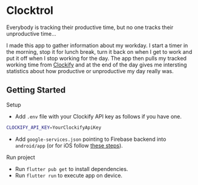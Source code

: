 # Clocktrol

Everybody is tracking their productive time, but no one tracks their unproductive time...

I made this app to gather information about my workday. I start a timer in the morning, stop it for lunch break, turn it back on when I get to work and put it off when I stop working for the day. The app then pulls my tracked working time from [Clockify](https://clockify.me/) and at the end of the day gives me intersting statistics about how productive or unproductive my day really was.

## Getting Started

Setup

- Add `.env` file with your Clockify API key as follows if you have one.

```bash
CLOCKIFY_API_KEY=YourClockifyApiKey
```

- Add `google-services.json` pointing to Firebase backend into `android/app` (or for iOS follow [these steps](https://firebase.google.com/docs/flutter/setup?platform=ios)).

Run project

- Run `flutter pub get` to install dependencies.
- Run `flutter run` to execute app on device.
